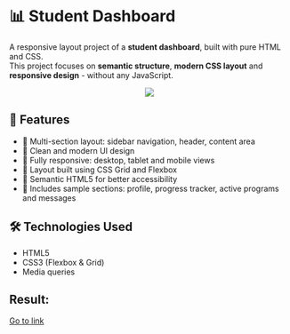 # 📊 Student Dashboard

A responsive layout project of a **student dashboard**, built with pure HTML and CSS.  
This project focuses on **semantic structure**, **modern CSS layout** and **responsive design** - without any JavaScript.

<div align="center">
<img src="https://sun9-47.userapi.com/impg/JE78t8FgUKjYT1UnwyOBcFAn3LIYQWCy_WSFxQ/2-SaY_2KZdE.jpg?size=2560x1321&quality=95&sign=469cdf9c4a3c72a93f314d169c65c2e8&type=album">
</div>



## 🎯 Features

- 📁 Multi-section layout: sidebar navigation, header, content area
- 🎨 Clean and modern UI design
- 📱 Fully responsive: desktop, tablet and mobile views
- 🧱 Layout built using CSS Grid and Flexbox
- 🧾 Semantic HTML5 for better accessibility
- 🌈 Includes sample sections: profile, progress tracker, active programs and messages

## 🛠️ Technologies Used

- HTML5
- CSS3 (Flexbox & Grid)
- Media queries

## Result:

<a href="https://lynchdiva.github.io/student-dashboard-adaptive/">Go to link</a>
